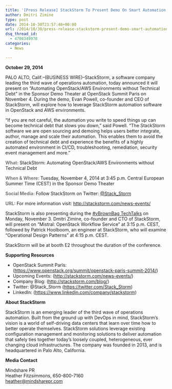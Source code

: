 ```yaml
---
title: '[Press Release] StackStorm To Present Demo On Smart Automation At OpenStack Summit Paris'
author: Dmitri Zimine
type: post
date: 2014-10-30T23:57:48+00:00
url: /2014/10/30/press-release-stackstorm-present-demo-smart-automation-openstack-summit-paris/
dsq_thread_id:
  - 4708349978
categories:
  - News

---
```

**October 29, 2014**

PALO ALTO, Calif.&#8211;(BUSINESS WIRE)&#8211;StackStorm, a software company leading the third wave of operations automation, today announced it will present on “Automating OpenStack/AWS Environments without Technical Debt” in the Sponsor Demo Theater at OpenStack Summit Paris on November 4. During the demo, Evan Powell, co-founder and CEO of StackStorm, will explore how to leverage StackStorm automation software in OpenStack and AWS environments.

“If you are not careful, the automation you write to speed things up can become technical debt that slows you down,” said Powell. “The StackStorm software we are open sourcing and demoing helps users better integrate, author, manage and scale their automation. This enables them to avoid the creation of technical debt and experience the benefits of a highly automated environment in CI/CD, troubleshooting, remediation, security event management and more.”

<!--more-->

<strong style="color: #757575;">What: </strong>StackStorm: Automating OpenStack/AWS Environments without Technical Debt

<strong style="color: #757575;">When & Where: </strong>Tuesday, November 4, 2014 at 3:45 p.m. Central European Summer Time (CEST) in the Sponsor Demo Theater

<strong style="color: #757575;">Social Media: </strong>Follow StackStorm on Twitter: <a href="http://www.twitter.com/Stack_Storm" target="_blank">@Stack_Storm</a>

<strong style="color: #757575;">URL: </strong>For more information visit: <a href="http://stackstorm.com/news-events/" target="_blank">http://stackstorm.com/news-events/</a>

StackStorm is also presenting during the <a href="http://openstack.prov12n.com/vbrownbag-techtalk-schedule-at-openstack-summit-paris-2/" target="_blank">#vBrownBag TechTalks</a> on Monday, November 3. Dmitri Zimine, co-founder and CTO of StackStorm, will present on “Mistral: OpenStack Workflow Service” at 3:15 p.m. CEST, followed by Patrick Hoolboom, an engineer at StackStorm, who will examine “Operational Design Patterns” at 4:15 p.m. CEST.

StackStorm will be at booth E2 throughout the duration of the conference.

**Supporting Resources**

  * OpenStack Summit Paris: (<a href="https://www.openstack.org/summit/openstack-paris-summit-2014/" target="_blank">https://www.openstack.org/summit/openstack-paris-summit-2014/</a>)
  * Upcoming Events: (<a href="http://stackstorm.com/news-events/" target="_blank">http://stackstorm.com/news-events/</a>)
  * Company Blog: (<a href="http://stackstorm.com/blog/" target="_blank">http://stackstorm.com/blog/</a>)
  * Twitter: @Stack_Storm (<a href="https://twitter.com/Stack_Storm" target="_blank">https://twitter.com/Stack_Storm</a>)
  * LinkedIn: (<a href="https://www.linkedin.com/company/stackstorm" target="_blank">https://www.linkedin.com/company/stackstorm</a>)

**About StackStorm**

StackStorm is an emerging leader of the third wave of operations automation. Built from the ground up with DevOps in mind, StackStorm’s vision is a world of self-driving data centers that learn over time how to better operate themselves. StackStorm solutions leverage existing configuration management and monitoring solutions to deliver automation that safely ties together today&#8217;s loosely coupled, heterogeneous, ever changing cloud infrastructures. The company was founded in 2013, and is headquartered in Palo Alto, California.

**Media Contact**

Mindshare PR  
Heather Fitzsimmons, 650-800-7160  
heather@mindsharepr.com